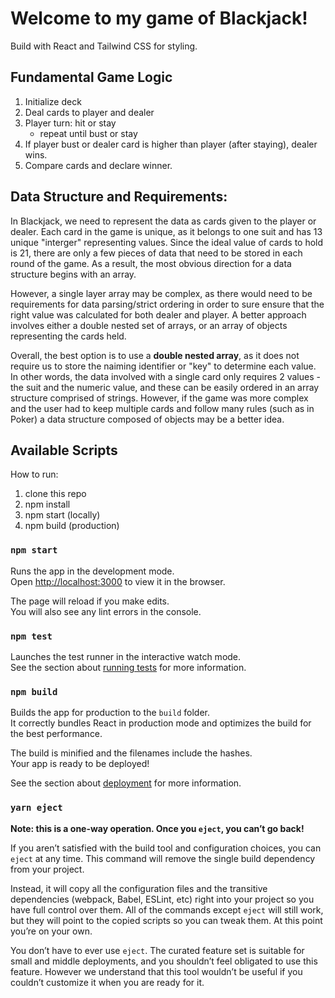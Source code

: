 
# Welcome to my game of Blackjack!

Build with React and Tailwind CSS for styling.

## Fundamental Game Logic
1. Initialize deck
2. Deal cards to player and dealer
3. Player turn: hit or stay
   - repeat until bust or stay
4. If player bust or dealer card is higher than player (after staying), dealer wins.
5. Compare cards and declare winner.

## Data Structure and Requirements:

In Blackjack, we need to represent the data as cards given to the player or dealer. Each card in the game is unique, as it belongs to one suit and has 13 unique "interger" representing values. Since the ideal value of cards to hold is 21, there are only a few pieces of data that need to be stored in each round of the game. As a result, the most obvious direction for a data structure begins with an array. 

However, a single layer array may be complex, as there would need to be requirements for data parsing/strict ordering in order to sure ensure that the right value was calculated for both dealer and player. A better approach involves either a double nested set of arrays, or an array of objects representing the cards held.

Overall, the best option is to use a **double nested array**, as it does not require us to store the naiming identifier or "key" to determine each value. In other words, the data involved with a single card only requires 2 values - the suit and the numeric value, and these can be easily ordered in an array structure comprised of strings. However, if the game was more complex and the user had to keep multiple cards and follow many rules (such as in Poker) a data structure composed of objects may be a better idea. 

## Available Scripts

How to run:

1. clone this repo 
2. npm install 
3. npm start (locally)
4. npm build (production)

### `npm start`

Runs the app in the development mode.<br />
Open [http://localhost:3000](http://localhost:3000) to view it in the browser.

The page will reload if you make edits.<br />
You will also see any lint errors in the console.

### `npm test`

Launches the test runner in the interactive watch mode.<br />
See the section about [running tests](https://facebook.github.io/create-react-app/docs/running-tests) for more information.

### `npm build`

Builds the app for production to the `build` folder.<br />
It correctly bundles React in production mode and optimizes the build for the best performance.

The build is minified and the filenames include the hashes.<br />
Your app is ready to be deployed!

See the section about [deployment](https://facebook.github.io/create-react-app/docs/deployment) for more information.

### `yarn eject`

**Note: this is a one-way operation. Once you `eject`, you can’t go back!**

If you aren’t satisfied with the build tool and configuration choices, you can `eject` at any time. This command will remove the single build dependency from your project.

Instead, it will copy all the configuration files and the transitive dependencies (webpack, Babel, ESLint, etc) right into your project so you have full control over them. All of the commands except `eject` will still work, but they will point to the copied scripts so you can tweak them. At this point you’re on your own.

You don’t have to ever use `eject`. The curated feature set is suitable for small and middle deployments, and you shouldn’t feel obligated to use this feature. However we understand that this tool wouldn’t be useful if you couldn’t customize it when you are ready for it.

